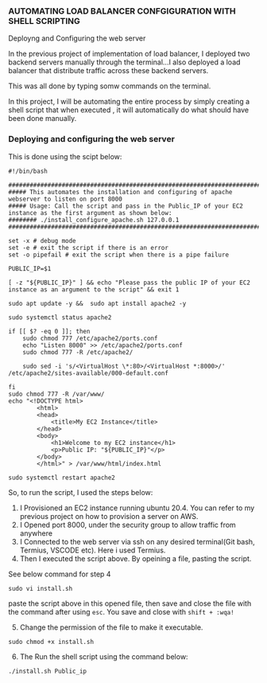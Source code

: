 ### AUTOMATING LOAD BALANCER CONFGIGURATION WITH SHELL SCRIPTING

Deployng and Configuring the  web server

In the previous project of implementation of load balancer, I deployed two backend servers manually through the terminal...I also deployed a load balancer that distribute traffic across these backend servers.

This was all done by typing somw commands on the terminal.

In this project, I will be automating the entire process by simply creating a shell script that when executed , it will automatically do what should have been done manually.

### Deploying and configuring the web server 

This is done using the scipt below:

```
#!/bin/bash

####################################################################################################################
##### This automates the installation and configuring of apache webserver to listen on port 8000
##### Usage: Call the script and pass in the Public_IP of your EC2 instance as the first argument as shown below:
######## ./install_configure_apache.sh 127.0.0.1
####################################################################################################################

set -x # debug mode
set -e # exit the script if there is an error
set -o pipefail # exit the script when there is a pipe failure

PUBLIC_IP=$1

[ -z "${PUBLIC_IP}" ] && echo "Please pass the public IP of your EC2 instance as an argument to the script" && exit 1

sudo apt update -y &&  sudo apt install apache2 -y

sudo systemctl status apache2

if [[ $? -eq 0 ]]; then
    sudo chmod 777 /etc/apache2/ports.conf
    echo "Listen 8000" >> /etc/apache2/ports.conf
    sudo chmod 777 -R /etc/apache2/

    sudo sed -i 's/<VirtualHost \*:80>/<VirtualHost *:8000>/' /etc/apache2/sites-available/000-default.conf

fi
sudo chmod 777 -R /var/www/
echo "<!DOCTYPE html>
        <html>
        <head>
            <title>My EC2 Instance</title>
        </head>
        <body>
            <h1>Welcome to my EC2 instance</h1>
            <p>Public IP: "${PUBLIC_IP}"</p>
        </body>
        </html>" > /var/www/html/index.html

sudo systemctl restart apache2

```

So, to run the script, I used the steps below:

1) I Provisioned an EC2 instance running ubuntu 20.4. You can refer to my previous project on how to provision a server on AWS.
2) I Opened port 8000, under the security group to allow traffic from anywhere
3) I Connected to the web server via ssh on any desired terminal(Git bash, Termius, VSCODE etc). Here i used Termius.
4) Then I executed  the script above. By opeining a file, pasting the script. 

See below command for step 4

`sudo vi install.sh`

paste the script above in this opened file, then save and close the file with the command after using `esc`.
You save and close with `shift + :wqa!`

5) Change the  permission of the file to make it executable.

`sudo chmod +x install.sh`

6) The Run the shell script using the command below:

`./install.sh Public_ip`







